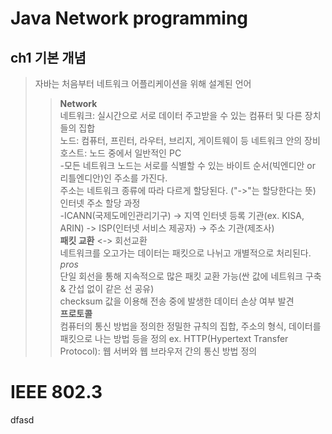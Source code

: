 Java Network programming
========================
ch1 기본 개념
-----------
>자바는 처음부터 네트워크 어플리케이션을 위해 설계된 언어  
>>**Network**  
  네트워크: 실시간으로 서로 데이터 주고받을 수 있는 컴퓨터 및 다른 장치들의 집합  
  노드: 컴퓨터, 프린터, 라우터, 브리지, 게이트웨이 등 네트워크 안의 장비  
  호스트: 노드 중에서 일반적인 PC  
  -모든 네트워크 노드는 서로를 식별할 수 있는 바이트 순서(빅엔디안 or 리틀엔디안)인 주소를 가진다.  
  주소는 네트워크 종류에 따라 다르게 할당된다. ("->"는 할당한다는 뜻)  
  인터넷 주소 할당 과정  
  -ICANN(국제도메인관리기구) -> 지역 인터넷 등록 기관(ex. KISA, ARIN) -> ISP(인터넷 서비스 제공자) -> 주소 기관(제조사)  
  **패킷 교환** <-> 회선교환      
   네트워크를 오고가는 데이터는 패킷으로 나뉘고 개별적으로 처리된다.  
   *pros*  
    단일 회선을 통해 지속적으로 많은 패킷 교환 가능(싼 값에 네트워크 구축 & 간섭 없이 같은 선 공유)  
    checksum 값을 이용해 전송 중에 발생한 데이터 손상 여부 발견  
  **프로토콜**  
  컴퓨터의 통신 방법을 정의한 정밀한 규칙의 집합, 주소의 형식, 데이터를 패킷으로 나는 방법 등을 정의
  ex. HTTP(Hypertext Transfer Protocol): 웹 서버와 웹 브라우저 간의 통신 방법 정의  
  # IEEE 802.3  
  dfasd
  
